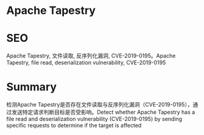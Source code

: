 # Apache Tapestry
# SEO
Apache Tapestry, 文件读取, 反序列化漏洞, CVE-2019-0195。Apache Tapestry, file read, deserialization vulnerability, CVE-2019-0195
# Summary
检测Apache Tapestry是否存在文件读取与反序列化漏洞（CVE-2019-0195），通过发送特定请求判断目标是否受影响。Detect whether Apache Tapestry has a file read and deserialization vulnerability (CVE-2019-0195) by sending specific requests to determine if the target is affected
